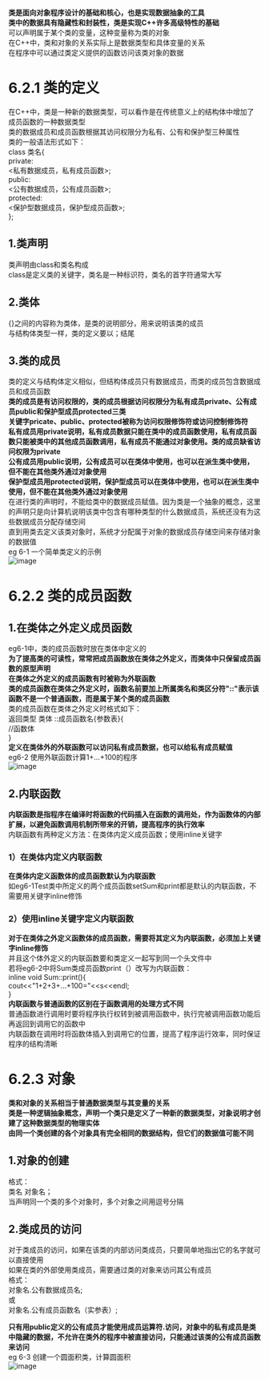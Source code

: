**类是面向对象程序设计的基础和核心，也是实现数据抽象的工具**  
**类中的数据具有隐藏性和封装性，类是实现C++许多高级特性的基础**  
可以声明属于某个类的变量，这种变量称为类的对象  
在C++中，类和对象的关系实际上是数据类型和具体变量的关系  
在程序中可以通过类定义提供的函数访问该类对象的数据  
# 6.2.1 类的定义
在C++中，类是一种新的数据类型，可以看作是在传统意义上的结构体中增加了成员函数的一种数据类型  
类的数据成员和成员函数根据其访问权限分为私有、公有和保护型三种属性  
类的一般语法形式如下：  
class 类名{  
private:  
<私有数据成员，私有成员函数>;  
public:  
<公有数据成员，公有成员函数>;  
protected:  
<保护型数据成员，保护型成员函数>;  
};  
## 1.类声明
类声明由class和类名构成  
class是定义类的关键字，类名是一种标识符，类名的首字符通常大写  
## 2.类体
{}之间的内容称为类体，是类的说明部分，用来说明该类的成员  
与结构体类型一样，类的定义要以；结尾  
## 3.类的成员
类的定义与结构体定义相似，但结构体成员只有数据成员，而类的成员包含数据成员和成员函数  
**类的成员是有访问权限的，类的成员根据访问权限分为私有成员private、公有成员public和保护型成员protected三类**  
**关键字pricate、public、protected被称为访问权限修饰符或访问控制修饰符**  
**私有成员用private说明，私有成员数据只能在类中的成员函数使用，私有成员函数只能被类中的其他成员函数调用，私有成员不能通过对象使用。类的成员缺省访问权限为private**  
**公有成员用public说明，公有成员可以在类体中使用，也可以在派生类中使用，但不能在其他类外通过对象使用**  
**保护型成员用protected说明，保护型成员可以在类体中使用，也可以在派生类中使用，但不能在其他类外通过对象使用**  
在进行类的声明时，不能给类中的数据成员赋值。因为类是一个抽象的概念，这里的声明只是向计算机说明该类中包含有哪种类型的什么数据成员，系统还没有为这些数据成员分配存储空间  
直到用类去定义该类对象时，系统才分配属于对象的数据成员存储空间来存储对象的数据值  
eg 6-1 一个简单类定义的示例  
![image](https://user-images.githubusercontent.com/77609544/112716076-260bd580-8f1f-11eb-8b32-d20b77d4d12f.png)
# 6.2.2 类的成员函数
## 1.在类体之外定义成员函数
eg6-1中，类的成员函数时放在类体中定义的  
**为了提高类的可读性，常常把成员函数放在类体之外定义，而类体中只保留成员函数的原型声明**  
**在类体之外定义的成员函数有时被称为外联函数**  
**类的成员函数在类体之外定义时，函数名前要加上所属类名和类区分符"::"表示该函数不是一个普通函数，而是属于某个类的成员函数**  
类的成员函数在类体之外定义时格式如下：  
返回类型 类体 ::成员函数名{参数表}{  
//函数体  
}  
**定义在类体外的外联函数可以访问私有成员数据，也可以给私有成员赋值**  
eg6-2 使用外联函数计算1+…+100的程序  
![image](https://user-images.githubusercontent.com/77609544/112717773-adf6dd00-8f29-11eb-8c87-cc9309f5bda1.png)
## 2.内联函数
**内联函数是指程序在编译时将函数的代码插入在函数的调用处，作为函数体的内部扩展，以避免函数调用机制所带来的开销，提高程序的执行效率**  
内联函数有两种定义方法：在类体内定义成员函数；使用inline关键字  
### 1）在类体内定义内联函数
**在类体内定义函数体的成员函数默认为内联函数**  
如eg6-1Test类中所定义的两个成员函数setSum和print都是默认的内联函数，不需要用关键字inline修饰  
### 2）使用inline关键字定义内联函数
**对于在类体之外定义函数体的成员函数，需要将其定义为内联函数，必须加上关键字inline修饰**  
并且这个体外定义的内联函数要和类定义一起写到同一个头文件中  
若将eg6-2中将Sum类成员函数print（）改写为内联函数：  
inline void Sum::print(){  
cout<<"1+2+3+…+100="<<s<<endl;  
}  
**内联函数与普通函数的区别在于函数调用的处理方式不同**  
普通函数进行调用时要将程序执行权转到被调用函数中，执行完被调用函数功能后再返回到调用它的函数中  
内联函数在调用时将函数体插入到调用它的位置，提高了程序运行效率，同时保证程序的结构清晰  
# 6.2.3 对象
**类和对象的关系相当于普通数据类型与其变量的关系**  
**类是一种逻辑抽象概念，声明一个类只是定义了一种新的数据类型，对象说明才创建了这种数据类型的物理实体**  
**由同一个类创建的各个对象具有完全相同的数据结构，但它们的数据值可能不同**  
## 1.对象的创建
格式：  
类名 对象名；  
当声明同一个类的多个对象时，多个对象之间用逗号分隔  
## 2.类成员的访问
对于类成员的访问，如果在该类的内部访问类成员，只要简单地指出它的名字就可以直接使用  
如果在类的外部使用类成员，需要通过类的对象来访问其公有成员  
格式：   
对象名.公有数据成员名;  
或  
对象名.公有成员函数名（实参表）;  

**只有用public定义的公有成员才能使用成员运算符.访问，对象中的私有成员是类中隐藏的数据，不允许在类外的程序中被直接访问，只能通过该类的公有成员函数来访问**  
eg 6-3 创建一个圆面积类，计算圆面积  
![image](https://user-images.githubusercontent.com/77609544/112718163-1e9ef900-8f2c-11eb-999f-5bb488a652bb.png)
